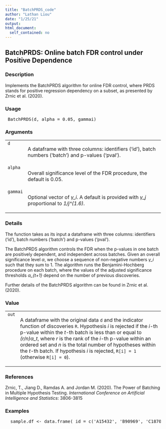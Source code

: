 ```yaml
---
title: "BatchPRDS_code"
author: "Lathan Liou"
date: "1/25/21"
output: 
html_document:
  self_contained: no
---
```




 
<h2>BatchPRDS: Online batch FDR control under Positive Dependence</h2>  <h3>Description</h3>  <p>Implements the BatchPRDS algorithm for online FDR control, where PRDS stands for positive regression dependency on a subset, as presented by Zrnic et al. (2020). </p>   <h3>Usage</h3>  <pre> BatchPRDS(d, alpha = 0.05, gammai) </pre>   <h3>Arguments</h3>  <table summary="R argblock"> <tr valign="top"><td><code>d</code></td> <td> <p>A dataframe with three columns: identifiers (&lsquo;id&rsquo;), batch numbers (&lsquo;batch&rsquo;) and p-values (&lsquo;pval&rsquo;).</p> </td></tr> <tr valign="top"><td><code>alpha</code></td> <td> <p>Overall significance level of the FDR procedure, the default is 0.05.</p> </td></tr> <tr valign="top"><td><code>gammai</code></td> <td> <p>Optional vector of <i>&gamma;_i</i>. A default is provided with <i>&gamma;_j</i> proportional to <i>1/j^(1.6)</i>.</p> </td></tr> </table>   <h3>Details</h3>  <p>The function takes as its input a dataframe with three columns: identifiers (&lsquo;id&rsquo;), batch numbers (&lsquo;batch&rsquo;) and p-values (&lsquo;pval&rsquo;). </p> <p>The BatchPRDS algorithm controls the FDR when the p-values in one batch are positively dependent, and independent across batches. Given an overall significance level <i>&alpha;</i>, we choose a sequence of non-negative numbers <i>&gamma;_i</i> such that they sum to 1. The algorithm runs the Benjamini-Hochberg procedure on each batch, where the values of the adjusted significance thresholds <i>&alpha;_{t+1}</i> depend on the number of previous  discoveries. </p> <p>Further details of the BatchPRDS algorithm can be found in Zrnic et al.  (2020). </p>   <h3>Value</h3>  <table summary="R valueblock"> <tr valign="top"><td><code>out</code></td> <td> <p> A dataframe with the original data <code>d</code> and the indicator function of discoveries <code>R</code>. Hypothesis <i>i</i> is rejected if the <i>i</i>-th p-value within the <i>t</i>-th batch is less than or equal to <i>(r/n)&alpha;_t</i>, where <i>r</i> is the rank of the <i>i</i>-th p-value within an ordered set and <i>n</i> is the total number of hypotheses within the <i>t</i>-th batch. If hypothesis <i>i</i> is rejected, <code>R[i] = 1</code> (otherwise <code>R[i] = 0</code>).</p> </td></tr> </table>   <h3>References</h3>  <p>Zrnic, T., Jiang D., Ramdas A. and Jordan M. (2020). The Power of Batching in Multiple Hypothesis Testing. <em>International Conference on Artificial Intelligence and Statistics</em>: 3806-3815 </p>   <h3>Examples</h3>  <pre>  sample.df &lt;- data.frame( id = c('A15432', 'B90969', 'C18705', 'B49731', 'E99902',     'C38292', 'A30619', 'D46627', 'E29198', 'A41418',     'D51456', 'C88669', 'E03673', 'A63155', 'B66033'), pval = c(2.90e-08, 0.06743, 0.01514, 0.08174, 0.00171,         3.60e-05, 0.79149, 0.27201, 0.28295, 7.59e-08,         0.69274, 0.30443, 0.00136, 0.72342, 0.54757), batch = c(rep(1,5), rep(2,6), rep(3,4)))  BatchPRDS(sample.df)  </pre>   </body></html> 
